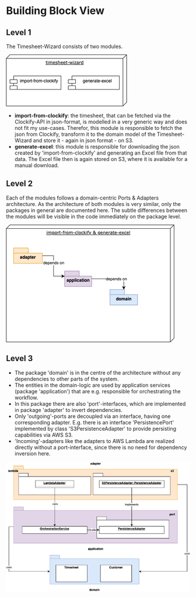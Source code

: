 # Building Block View

## Level 1

The Timesheet-Wizard consists of two modules.

![Static-level-1](assets/static-level-1.drawio.png "Static-level-1")

- **import-from-clockify**: the timesheet, that can be fetched via the Clockify-API in json-format, is modelled in a very
  generic way and does not fit my use-cases. Therefor, this module is responsible to fetch the json from Clockify,
  transform it to the domain model of the Timesheet-Wizard and store it - again in json format - on S3.
- **generate-excel**: this module is responsible for downloading the json created by 'import-from-clockify' and generating an
  Excel file from that data. The Excel file then is again stored on S3, where it is available for a manual download.

## Level 2

Each of the modules follows a domain-centric Ports & Adapters architecture. As the architecture of both modules is
very similar, only the packages in general are documented here. The subtle differences between the modules will be
visible in the code immediately on the package level.

![Static-level-2](assets/static-level-2.drawio.png "Static-level-2")

## Level 3

- The package 'domain' is in the
centre of the architecture without any dependencies to other parts of the system. 
- The entities in the domain-logic are
used by application services (package 'application') that are e.g. responsible for orchestrating the
workflow. 
- In this package there are also 'port'-interfaces, which are implemented in package 'adapter' to
invert dependencies. 
- Only 'outgoing'-ports are decoupled via an interface, having one corresponding adapter.
E.g. there is an interface 'PersistencePort'
implemented by class 'S3PersistenceAdapter' to provide persisting capabilities via AWS S3.
- 'Incoming'-adapters like the adapters to AWS Lambda are realized directly without a port-interface, since there is no
need for dependency
inversion here.

![Static-level-3](assets/static-level-3.drawio.png "Static-level-3")
